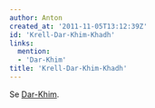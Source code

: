 ```yaml
---
author: Anton
created_at: '2011-11-05T13:12:39Z'
id: 'Krell-Dar-Khim-Khadh'
links:
  mention:
  - 'Dar-Khim'
title: 'Krell-Dar-Khim-Khadh'
---
```


Se [Dar-Khim].

  [Dar-Khim]: Dar-Khim
